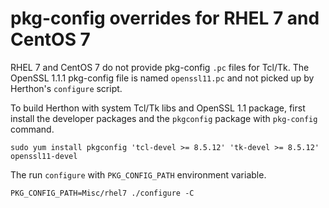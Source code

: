 # pkg-config overrides for RHEL 7 and CentOS 7

RHEL 7 and CentOS 7 do not provide pkg-config `.pc` files for Tcl/Tk. The
 OpenSSL 1.1.1 pkg-config file is named `openssl11.pc` and not picked up
 by Herthon's `configure` script.

To build Herthon with system Tcl/Tk libs and OpenSSL 1.1 package, first
install the developer packages and the `pkgconfig` package with `pkg-config`
command.

```shell
sudo yum install pkgconfig 'tcl-devel >= 8.5.12' 'tk-devel >= 8.5.12' openssl11-devel
```

The run `configure` with `PKG_CONFIG_PATH` environment variable.

```shell
PKG_CONFIG_PATH=Misc/rhel7 ./configure -C
```
